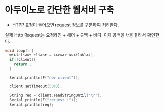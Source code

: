 # 아두이노로 간단한 웹서버 구축

* HTPP 요청이 들어오면 request 정보를 구분하여 처리한다.

실제 Http Request는 요청라인 + 헤더 + 공백 + 바디.
이때 공백을 \r을 잘라서 확인한다.

```C
void loop() {
  WiFiClient client = server.available();
  if(!client){
    return ;
  }

  Serial.println(F("new client"));

  client.setTimeout(5000);

  String req = client.readStringUntil('\r');
  Serial.println(F("request :"));
  Serial.println(req);
  ```

  